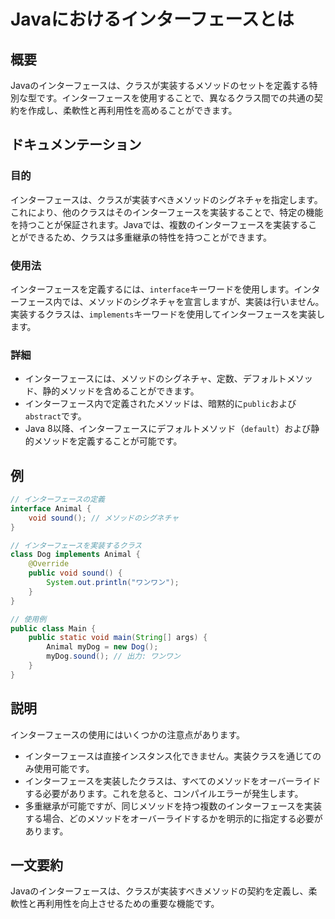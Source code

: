 <!--
Meta Description: # Javaにおけるインターフェースとは ## 概要 Javaのインターフェースは、クラスが実装するメソッドのセットを定義する特別な型です。インターフェースを使用することで、異なるクラス間での共通の契約を作成し、柔軟性と再利用性を高めることができます。 ## ドキュメンテーション ### 目的 イン...
Meta Keywords: public, animal, void, sound, javaのインターフェースは
-->

# Javaにおけるインターフェースとは

## 概要
Javaのインターフェースは、クラスが実装するメソッドのセットを定義する特別な型です。インターフェースを使用することで、異なるクラス間での共通の契約を作成し、柔軟性と再利用性を高めることができます。

## ドキュメンテーション
### 目的
インターフェースは、クラスが実装すべきメソッドのシグネチャを指定します。これにより、他のクラスはそのインターフェースを実装することで、特定の機能を持つことが保証されます。Javaでは、複数のインターフェースを実装することができるため、クラスは多重継承の特性を持つことができます。

### 使用法
インターフェースを定義するには、`interface`キーワードを使用します。インターフェース内では、メソッドのシグネチャを宣言しますが、実装は行いません。実装するクラスは、`implements`キーワードを使用してインターフェースを実装します。

### 詳細
- インターフェースには、メソッドのシグネチャ、定数、デフォルトメソッド、静的メソッドを含めることができます。
- インターフェース内で定義されたメソッドは、暗黙的に`public`および`abstract`です。
- Java 8以降、インターフェースにデフォルトメソッド（`default`）および静的メソッドを定義することが可能です。

## 例
```java
// インターフェースの定義
interface Animal {
    void sound(); // メソッドのシグネチャ
}

// インターフェースを実装するクラス
class Dog implements Animal {
    @Override
    public void sound() {
        System.out.println("ワンワン");
    }
}

// 使用例
public class Main {
    public static void main(String[] args) {
        Animal myDog = new Dog();
        myDog.sound(); // 出力: ワンワン
    }
}
```

## 説明
インターフェースの使用にはいくつかの注意点があります。
- インターフェースは直接インスタンス化できません。実装クラスを通じてのみ使用可能です。
- インターフェースを実装したクラスは、すべてのメソッドをオーバーライドする必要があります。これを怠ると、コンパイルエラーが発生します。
- 多重継承が可能ですが、同じメソッドを持つ複数のインターフェースを実装する場合、どのメソッドをオーバーライドするかを明示的に指定する必要があります。

## 一文要約
Javaのインターフェースは、クラスが実装すべきメソッドの契約を定義し、柔軟性と再利用性を向上させるための重要な機能です。